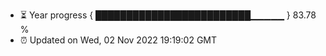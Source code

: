 - ⏳ Year progress { █████████████████████████▁▁▁▁▁ } 83.78 %
- ⏰ Updated on Wed, 02 Nov 2022 19:19:02 GMT

